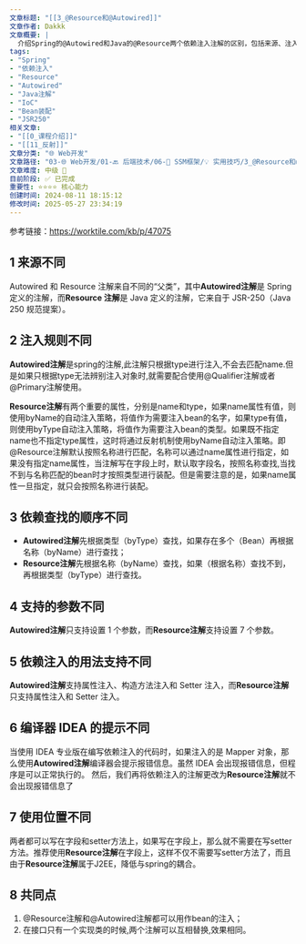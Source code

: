 ```yaml
---
文章标题: "[[3_@Resource和@Autowired]]" 
文章作者: Dakkk
文章概要: |
  介绍Spring的@Autowired和Java的@Resource两个依赖注入注解的区别，包括来源、注入规则、查找顺序、参数支持、使用位置等方面的详细对比。
tags:
- "Spring"
- "依赖注入"
- "Resource"
- "Autowired"
- "Java注解"
- "IoC"
- "Bean装配"
- "JSR250"
相关文章:
- "[[0_课程介绍]]"
- "[[11_反射]]"
文章分类: "🌐 Web开发"
文章路径: "03-🌐 Web开发/01-🔙 后端技术/06-🔧 SSM框架/💡 实用技巧/3_@Resource和@Autowired.md"
文章难度: 中级 🌳
目前阶段: ✅ 已完成
重要性: ⭐⭐⭐⭐ 核心能力
创建时间: 2024-08-11 18:15:12
修改时间: 2025-05-27 23:34:19
---
```



参考链接：https://worktile.com/kb/p/47075
## 1 来源不同

Autowired 和 Resource 注解来自不同的“父类”，其中**Autowired注解**是 Spring 定义的注解，而**Resource 注解**是 Java 定义的注解，它来自于 JSR-250（Java 250 规范提案）。

## 2 注入规则不同

**Autowired注解**是spring的注解,此注解只根据type进行注入,不会去匹配name.但是如果只根据type无法辨别注入对象时,就需要配合使用@Qualifier注解或者@Primary注解使用。

**Resource注解**有两个重要的属性，分别是name和type，如果name属性有值，则使用byName的自动注入策略，将值作为需要注入bean的名字，如果type有值，则使用byType自动注入策略，将值作为需要注入bean的类型。如果既不指定name也不指定type属性，这时将通过反射机制使用byName自动注入策略。即@Resource注解默认按照名称进行匹配，名称可以通过name属性进行指定，如果没有指定name属性，当注解写在字段上时，默认取字段名，按照名称查找,当找不到与名称匹配的bean时才按照类型进行装配。但是需要注意的是，如果name属性一旦指定，就只会按照名称进行装配。

## 3 依赖查找的顺序不同

- **Autowired注解**先根据类型（byType）查找，如果存在多个（Bean）再根据名称（byName）进行查找；
- **Resource注解**先根据名称（byName）查找，如果（根据名称）查找不到，再根据类型（byType）进行查找。

## 4 支持的参数不同

**Autowired注解**只支持设置 1 个参数，而**Resource注解**支持设置 7 个参数。

## 5 依赖注入的用法支持不同

**Autowired注解**支持属性注入、构造方法注入和 Setter 注入，而**Resource注解**只支持属性注入和 Setter 注入。

## 6 编译器 IDEA 的提示不同

当使用 IDEA 专业版在编写依赖注入的代码时，如果注入的是 Mapper 对象，那么使用**Autowired注解**编译器会提示报错信息。虽然 IDEA 会出现报错信息，但程序是可以正常执行的。 然后，我们再将依赖注入的注解更改为**Resource注解**就不会出现报错信息了

## 7 使用位置不同

两者都可以写在字段和setter方法上，如果写在字段上，那么就不需要在写setter方法。推荐使用**Resource注解**在字段上，这样不仅不需要写setter方法了，而且由于**Resource注解**属于J2EE，降低与spring的耦合。

## 8 共同点

1. @Resource注解和@Autowired注解都可以用作bean的注入；
2. 在接口只有一个实现类的时候,两个注解可以互相替换,效果相同。